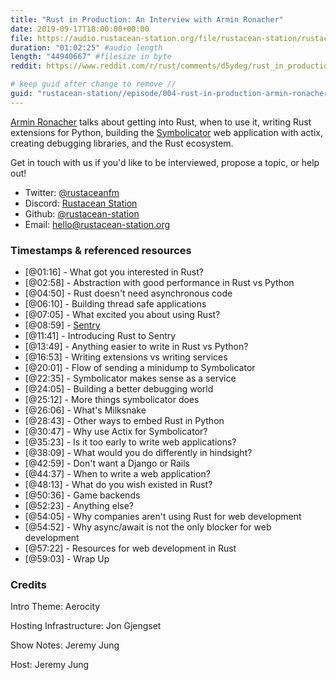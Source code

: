 ```yaml
---
title: "Rust in Production: An Interview with Armin Ronacher"
date: 2019-09-17T18:00:00+00:00
file: https://audio.rustacean-station.org/file/rustacean-station/rustacean-station-e004-rust-in-production-armin-ronacher.mp3
duration: "01:02:25" #audio length
length: "44940667" #filesize in byte
reddit: https://www.reddit.com/r/rust/comments/d5ydeg/rust_in_production_an_interview_with_armin/

# keep guid after change to remove //
guid: "rustacean-station//episode/004-rust-in-production-armin-ronacher/"
---
```


[Armin Ronacher](https://twitter.com/mitsuhiko) talks about getting into Rust, when to use it, writing Rust extensions for Python, building the [Symbolicator](https://github.com/getsentry/symbolicator) web application with actix, creating debugging libraries, and the Rust ecosystem.

Get in touch with us if you'd like to be interviewed, propose a topic, or help out!

 - Twitter: [@rustaceanfm](https://twitter.com/rustaceanfm)
 - Discord: [Rustacean Station](https://discord.gg/cHc3Gyc)
 - Github: [@rustacean-station](https://github.com/rustacean-station/)
 - Email: [hello@rustacean-station.org](mailto:hello@rustacean-station.org)

### Timestamps & referenced resources

* [@01:16] - What got you interested in Rust?
* [@02:58] - Abstraction with good performance in Rust vs Python
* [@04:50] - Rust doesn't need asynchronous code
* [@06:10] - Building thread safe applications
* [@07:05] - What excited you about using Rust?
* [@08:59] - [Sentry](https://sentry.io/welcome/)
* [@11:41] - Introducing Rust to Sentry
* [@13:49] - Anything easier to write in Rust vs Python?
* [@16:53] - Writing extensions vs writing services
* [@20:01] - Flow of sending a minidump to Symbolicator
* [@22:35] - Symbolicator makes sense as a service
* [@24:05] - Building a better debugging world
* [@25:12] - More things symbolicator does
* [@26:06] - What's Milksnake
* [@28:43] - Other ways to embed Rust in Python
* [@30:47] - Why use Actix for Symbolicator?
* [@35:23] - Is it too early to write web applications?
* [@38:09] - What would you do differently in hindsight?
* [@42:59] - Don't want a Django or Rails
* [@44:37] - When to write a web application?
* [@48:13] - What do you wish existed in Rust?
* [@50:36] - Game backends
* [@52:23] - Anything else?
* [@54:05] - Why companies aren't using Rust for web development
* [@54:52] - Why async/await is not the only blocker for web development
* [@57:22] - Resources for web development in Rust
* [@59:03] - Wrap Up

### Credits

Intro Theme: Aerocity

Hosting Infrastructure: Jon Gjengset

Show Notes: Jeremy Jung

Host: Jeremy Jung
